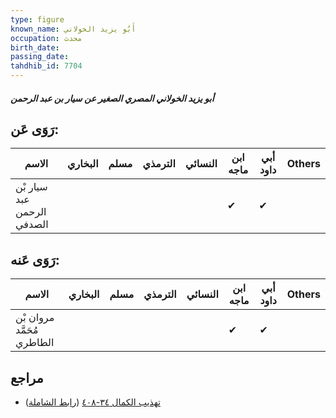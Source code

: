 ```yaml
---
type: figure
known_name: أَبُو يزيد الخولاني
occupation: محدث
birth_date:
passing_date:
tahdhib_id: 7704
---
```

##### أبو يزيد الخولاني المصري الصغير عن سيار بن عبد الرحمن

## رَوَى عَن:
| الاسم                      | البخاري | مسلم | الترمذي | النسائي | ابن ماجه | أبي داود | Others |
| -------------------------- | ------- | ---- | ------- | ------- | -------- | -------- | ------ |
| سيار بْن عبد الرحمن الصدفي |         |      |         |         | ✔        | ✔        |        |
## رَوَى عَنه:
| الاسم                      | البخاري | مسلم | الترمذي | النسائي | ابن ماجه | أبي داود | Others |
| -------------------------- | ------- | ---- | ------- | ------- | -------- | -------- | ------ |
| مروان بْن مُحَمَّد الطاطري |         |      |         |         | ✔        | ✔        |        |
## مراجع
- [تهذيب الكمال ٣٤-٤٠٨](obsidian://open?vault=Tahdhib-al-Kamal&file=Figures/٧٧٠٤-أبو%20يزيد%20الخولاني%20المصري%20الصغير%20عن%20سيار%20بن%20عبد%20الرحمن) ([رابط الشاملة](https://shamela.ws/book/3722/18525))